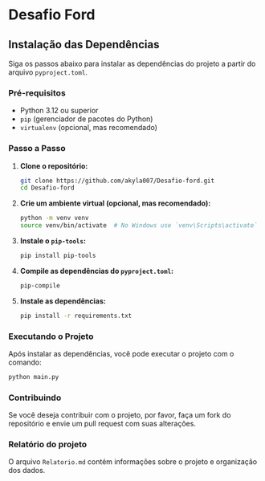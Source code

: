# Desafio Ford

## Instalação das Dependências

Siga os passos abaixo para instalar as dependências do projeto a partir do arquivo `pyproject.toml`.

### Pré-requisitos

- Python 3.12 ou superior
- `pip` (gerenciador de pacotes do Python)
- `virtualenv` (opcional, mas recomendado)

### Passo a Passo

1. **Clone o repositório:**

    ```bash
    git clone https://github.com/akyla007/Desafio-ford.git
    cd Desafio-ford
    ```

2. **Crie um ambiente virtual (opcional, mas recomendado):**

    ```bash
    python -m venv venv
    source venv/bin/activate  # No Windows use `venv\Scripts\activate`
    ```

3. **Instale o `pip-tools`:**

    ```bash
    pip install pip-tools
    ```

4. **Compile as dependências do `pyproject.toml`:**

    ```bash
    pip-compile
    ```

5. **Instale as dependências:**

    ```bash
    pip install -r requirements.txt
    ```

### Executando o Projeto

Após instalar as dependências, você pode executar o projeto com o comando:

```bash
python main.py
```

### Contribuindo

Se você deseja contribuir com o projeto, por favor, faça um fork do repositório e envie um pull request com suas alterações.


### Relatório do projeto

O arquivo `Relatorio.md` contém informações sobre o projeto e organização dos dados.